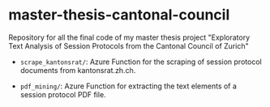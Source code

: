 # master-thesis-cantonal-council
Repository for all the final code of my master thesis project "Exploratory Text Analysis of Session Protocols from the Cantonal Council of Zurich"

- `scrape_kantonsrat/`: Azure Function for the scraping of session protocol documents from kantonsrat.zh.ch.

- `pdf_mining/`: Azure Function for extracting the text elements of a session protocol PDF file. 